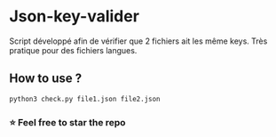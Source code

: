 # Json-key-valider
Script développé afin de vérifier que 2 fichiers ait les même keys. Très pratique pour des fichiers langues.

## How to use ?

```python
python3 check.py file1.json file2.json
```

### ⭐ Feel free to star the repo
